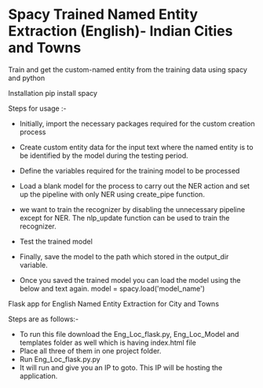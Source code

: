 # Spacy Trained Named Entity Extraction (English)- Indian Cities and Towns


Train and get the custom-named entity from the training data using spacy and python

Installation
pip install spacy

Steps for usage :-


- Initially, import the necessary packages required for the custom creation process


- Create custom entity data for the input text where the named entity is to be identified by the model during the testing period.


- Define the variables required for the training model to be processed


- Load a blank model for the process to carry out the NER action and set up the pipeline with only NER using create_pipe function.


- we want to train the recognizer by disabling the unnecessary pipeline except for NER. The nlp_update function can be used to train the recognizer.


- Test the trained model


- Finally, save the model to the path which stored in the output_dir variable.


- Once you saved the trained model you can load the model using the below and text again.
                  model = spacy.load('model_name')


Flask app for English Named Entity Extraction for City and Towns

Steps are as follows:-

- To run this file download the Eng_Loc_flask.py, Eng_Loc_Model and templates folder as well which is having index.html file
- Place all three of them in one project folder.
- Run Eng_Loc_flask.py.py
- It will run and give you an IP to goto. This IP will be hosting the application.
